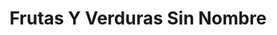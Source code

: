 ---
title: "Frutas Y Verduras Sin Nombre"
url: /toluca-de-lerdo/frutas-y-verduras-sin-nombre/
shop: frutería
---